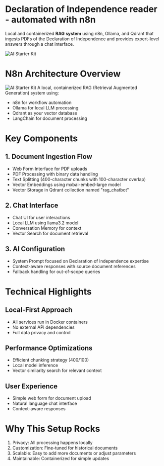 # Declaration of Independence reader - automated with n8n

Local and containerized **RAG system** using n8n, Ollama, and Qdrant that ingests PDFs of the Declaration of Independence and provides expert-level answers through a chat interface.

![AI Starter Kit](https://raw.githubusercontent.com/Tony-91/Ai_starter/main/assets/n8n-demo.gif)
# N8n Architecture Overview
![AI Starter Kit](/Users/anthonyortiz/RAG_PDF_Reader/assets/n8n.png)
A local, containerized RAG (Retrieval Augmented Generation) system using:
* n8n for workflow automation
* Ollama for local LLM processing
* Qdrant as your vector database
* LangChain for document processing

# Key Components
## 1. Document Ingestion Flow
* Web Form Interface for PDF uploads
* PDF Processing with binary data handling
* Text Splitting (400-character chunks with 100-character overlap)
* Vector Embeddings using mxbai-embed-large model
* Vector Storage in Qdrant collection named "rag_chatbot"
## 2. Chat Interface
* Chat UI for user interactions
* Local LLM using llama3.2 model
* Conversation Memory for context
* Vector Search for document retrieval
## 3. AI Configuration
* System Prompt focused on Declaration of Independence expertise
* Context-aware responses with source document references
* Fallback handling for out-of-scope queries

# Technical Highlights
## Local-First Approach
* All services run in Docker containers
* No external API dependencies
* Full data privacy and control
## Performance Optimizations
* Efficient chunking strategy (400/100)
* Local model inference
* Vector similarity search for relevant context
## User Experience
* Simple web form for document upload
* Natural language chat interface
* Context-aware responses

# Why This Setup Rocks
1. Privacy: All processing happens locally
2. Customization: Fine-tuned for historical documents
3. Scalable: Easy to add more documents or adjust parameters
4. Maintainable: Containerized for simple updates
